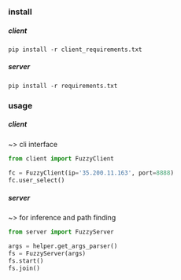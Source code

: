 ### install
##### client
```
pip install -r client_requirements.txt
```
##### server
```
pip install -r requirements.txt
```

### usage
##### client 
~> cli interface
```python
from client import FuzzyClient

fc = FuzzyClient(ip='35.200.11.163', port=8888)
fc.user_select()
```

##### server 
~> for inference and path finding
```python
from server import FuzzyServer

args = helper.get_args_parser()
fs = FuzzyServer(args)
fs.start()
fs.join()
```
